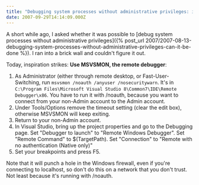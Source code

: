 ```yaml
---
title: "Debugging system processes without administrative privileges: it can be done"
date: 2007-09-29T14:14:09.000Z
---
```

A short while ago, I asked whether it was possible to [debug system processes without administrative privileges]({% post_url 2007/2007-08-13-debugging-system-processes-without-administrative-privileges-can-it-be-done %}). I ran into a brick wall and couldn't figure it out.

Today, inspiration strikes: **Use MSVSMON, the remote debugger**:

1.  As Administrator (either through remote desktop, or Fast-User-Switching, run `msvsmon /noauth /anyuser /nosecuritywarn`. It's in `C:\Program Files\Microsoft Visual Studio 8\Common7\IDE\Remote Debugger\x86`. You have to run it with /noauth, because you want to connect from your non-Admin account to the Admin account.
2.  Under Tools/Options remove the timeout setting (clear the edit box), otherwise MSVSMON will keep exiting.
3.  Return to your non-Admin account.
4.  In Visual Studio, bring up the project properties and go to the Debugging page. Set "Debugger to launch" to "Remote Windows Debugger". Set "Remote Command" to $(TargetPath). Set "Connection" to "Remote with no authentication (Native only)"
5.  Set your breakpoints and press F5.

Note that it will punch a hole in the Windows firewall, even if you're connecting to localhost, so don't do this on a network that you don't trust. Not least because it's running with /noauth.
